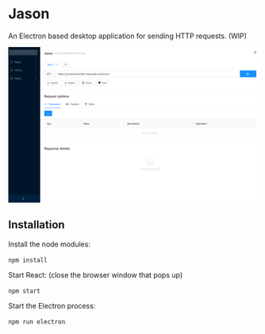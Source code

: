 # Jason

An Electron based desktop application for sending HTTP requests. (WIP)

![screenshot](./public/screenshot_01.png)

## Installation

Install the node modules:

`npm install`

Start React: (close the browser window that pops up)

`npm start`

Start the Electron process:

`npm run electron`


